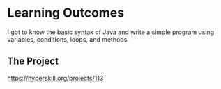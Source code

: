 # Learning Outcomes

I got to know the basic syntax of Java and write a simple program using variables, conditions, loops, and methods.

## The Project

https://hyperskill.org/projects/113

